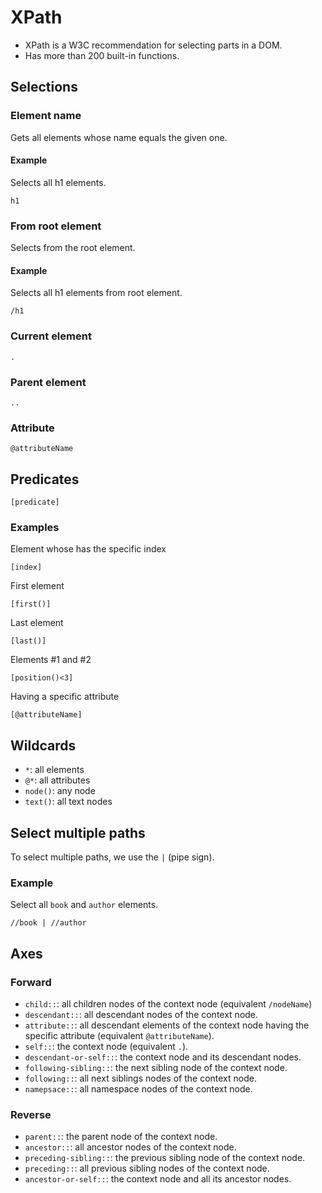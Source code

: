 # XPath
- XPath is a W3C recommendation for selecting parts in a DOM.
- Has more than 200 built-in functions.
## Selections
### Element name
Gets all elements whose name equals the given one.
#### Example
Selects all h1 elements.
```
h1
```
### From root element
Selects from the root element.
#### Example
Selects all h1 elements from root element.
```
/h1
```
### Current element
`.`
### Parent element
`..`
### Attribute
`@attributeName`
## Predicates
```
[predicate]
```
### Examples
Element whose has the specific index
```
[index]
```
First element
```
[first()]
```
Last element
```
[last()]
```
Elements #1 and #2
```
[position()<3]
```
Having a specific attribute
```
[@attributeName]
```
## Wildcards
- `*`: all elements
- `@*`: all attributes
- `node()`: any node
- `text()`: all text nodes
## Select multiple paths
To select multiple paths, we use the `|` (pipe sign).
### Example
Select all `book` and `author` elements.
```
//book | //author
```
## Axes
### Forward
- `child::`: all children nodes of the context node (equivalent `/nodeName`)
- `descendant::`: all descendant nodes of the context node.
- `attribute::`: all descendant elements of the context node having the specific attribute (equivalent `@attributeName`).
- `self::`: the context node (equivalent `.`).
- `descendant-or-self::`: the context node and its descendant nodes.
- `following-sibling::`: the next sibling node of the context node.
- `following::`: all next siblings nodes of the context node.
- `namepsace::`: all namespace nodes of the context node.
### Reverse
- `parent::`: the parent node of the context node.
- `ancestor::`: all ancestor nodes of the context node.
- `preceding-sibling::`: the previous sibling node of the context node.
- `preceding::`: all previous sibling nodes of the context node.
- `ancestor-or-self::`: the context node and all its ancestor nodes.
